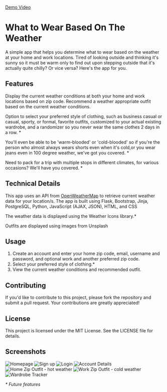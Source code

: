[Demo Video](https://youtu.be/FJjJjRQxAVw)

# What to Wear Based On The Weather


A simple app that helps you determine what to wear based on the weather at your home and work locations.
Tired of looking outside and thinking it's sunny so it must be warm only to find out upon stepping outside 
that it's actually quite chilly? Or vice versa? Here's the app for you.

## Features


Display the current weather conditions at both your home and work locations based on zip code.
Recommend a weather appropriate outfit based on the current weather conditions.

Option to select your preferred style of clothing, such as business casual or casual, sporty, or formal, 
favorite outfits, customized to your actual existing wardrobe, and a randomizer so you never wear the same clothes 2 days in a row. *

You'll even be able to be 'warm-blooded' or 'cold-blooded' so if you're the person who almost always wears shorts even when it's cold,or you wear jeans even in 100 degree weather, we've got you covered. *

Need to pack for a trip with multiple stops in different climates, for various occasions? We'll have you covered. * 

## Technical Details
This app uses an API from [OpenWeatherMap](https://home.openweathermap.org/) to retrieve current weather data for your location/s.
The app is built using Flask, Bootstrap, Jinja, PostgreSQL,  Python, JavaScript (AJAX, JSON), HTML, and CSS

The weather data is displayed using the Weather Icons library.* 

Outfits are displayed using images from Unsplash

## Usage
1. Create an account and enter your home zip code, email, username and password, and optional work and another preferred zip code.
2. Select your preferred style of clothing.*
3. View the current weather conditions and recommended outfit.

## Contributing
If you'd like to contribute to this project, please fork the repository and submit a pull request. Your contributions are greatly appreciated! 

## License
This project is licensed under the MIT License. See the LICENSE file for details.

## Screenshots
![Homepage](https://i.imgur.com/Clfa8qt.png)
![Sign up](https://i.imgur.com/EN56R7C.png)
![Login](https://i.imgur.com/ZejgLK9.png)
![Account Details](https://i.imgur.com/3ysMXOo.png)
![Home Zip Outfit - hot weather](https://i.imgur.com/HKKQNM8.png)
![Work Zip Outfit - cold weather](https://i.imgur.com/ohSFK94.png)
![Wardrobe Tracker](https://i.imgur.com/sdam9BS.png)

_* Future features_
